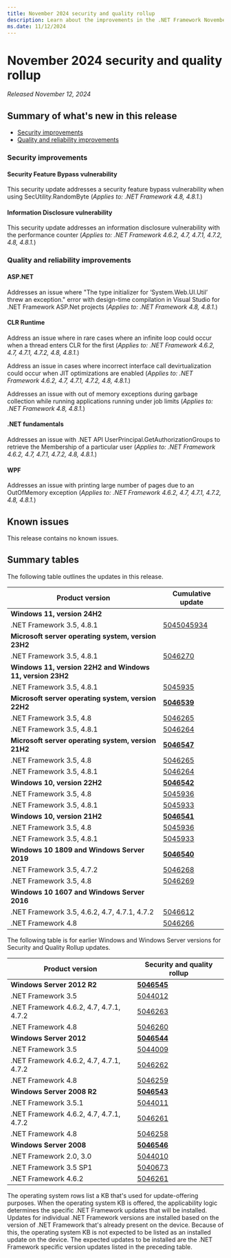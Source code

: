 ```yaml
---
title: November 2024 security and quality rollup
description: Learn about the improvements in the .NET Framework November 2024 security and quality rollup.
ms.date: 11/12/2024
---
```

# November 2024 security and quality rollup

_Released November 12, 2024_

## Summary of what's new in this release

- [Security improvements](#security-improvements)
- [Quality and reliability improvements](#quality-and-reliability-improvements)

### Security improvements

#### Security Feature Bypass vulnerability

This security update addresses a security feature bypass vulnerability when using SecUtility.RandomByte (*Applies to: .NET Framework 4.8, 4.8.1.*)

#### Information Disclosure vulnerability

This security update addresses an information disclosure vulnerability with the performance counter (*Applies to: .NET Framework 4.6.2, 4.7, 4.7.1, 4.7.2, 4.8, 4.8.1.*)        

### Quality and reliability improvements

#### ASP.NET

Addresses an issue where  "The type initializer for ‘System.Web.UI.Util’ threw an exception." error with design-time compilation in Visual Studio for .NET Framework ASP.Net projects (*Applies to: .NET Framework 4.8, 4.8.1.*)

#### CLR Runtime

Address an issue where in rare cases where an infinite loop could occur when a thread enters CLR for the first (*Applies to: .NET Framework 4.6.2, 4.7, 4.7.1, 4.7.2, 4.8, 4.8.1.*)

Address an issue in cases where incorrect interface call devirtualization could occur when JIT optimizations are enabled (*Applies to: .NET Framework 4.6.2, 4.7, 4.7.1, 4.7.2, 4.8, 4.8.1.*)

Addresses an issue with out of memory exceptions during garbage collection while running applications running under job limits (*Applies to: .NET Framework 4.8, 4.8.1.*)

#### .NET fundamentals

Addresses an issue with .NET API UserPrincipal.GetAuthorizationGroups to retrieve the  Membership of a particular user (*Applies to: .NET Framework 4.6.2, 4.7, 4.7.1, 4.7.2, 4.8, 4.8.1.*)

#### WPF

Addresses an issue with printing large number of pages due to an OutOfMemory exception (*Applies to: .NET Framework 4.6.2, 4.7, 4.7.1, 4.7.2, 4.8, 4.8.1.*)

## Known issues

This release contains no known issues.  

## Summary tables

The following table outlines the updates in this release.

| Product version | Cumulative update |
| --- | --- |
| **Windows 11, version 24H2** | |
| .NET Framework 3.5, 4.8.1 | [5045045934](https://support.microsoft.com/kb/5045934) |
| **Microsoft server operating system, version 23H2** | |
| .NET Framework 3.5, 4.8.1 | [5046270](https://support.microsoft.com/kb/5046270) |
| **Windows 11, version 22H2 and Windows 11, version 23H2** | |
| .NET Framework 3.5, 4.8.1 | [5045935](https://support.microsoft.com/kb/5045935) |
| **Microsoft server operating system, version 22H2** | **[5046539](https://support.microsoft.com/kb/5046539)** |
| .NET Framework 3.5, 4.8 | [5046265](https://support.microsoft.com/kb/5046265) |
| .NET Framework 3.5, 4.8.1 | [5046264](https://support.microsoft.com/kb/5046264) |
| **Microsoft server operating system, version 21H2** | **[5046547](https://support.microsoft.com/kb/5046547)** |
| .NET Framework 3.5, 4.8 | [5046265](https://support.microsoft.com/kb/5046265) |
| .NET Framework 3.5, 4.8.1 | [5046264](https://support.microsoft.com/kb/5046264) |
| **Windows 10, version 22H2** | **[5046542](https://support.microsoft.com/kb/5046542)** |
| .NET Framework 3.5, 4.8 | [5045936](https://support.microsoft.com/kb/5045936) |
| .NET Framework 3.5, 4.8.1 | [5045933](https://support.microsoft.com/kb/5045933) |
| **Windows 10, version 21H2** | **[5046541](https://support.microsoft.com/kb/5046541)** |
| .NET Framework 3.5, 4.8 | [5045936](https://support.microsoft.com/kb/5045936) |
| .NET Framework 3.5, 4.8.1 | [5045933](https://support.microsoft.com/kb/5045933) |
| **Windows 10 1809 and Windows Server 2019** | **[5046540](https://support.microsoft.com/kb/5046540)** |
| .NET Framework 3.5, 4.7.2 | [5046268](https://support.microsoft.com/kb/5046268) |
| .NET Framework 3.5, 4.8 | [5046269](https://support.microsoft.com/kb/5046269) |
| **Windows 10 1607 and Windows Server 2016** | |
| .NET Framework 3.5, 4.6.2, 4.7, 4.7.1, 4.7.2 | [5046612](https://support.microsoft.com/kb/5046612) |
| .NET Framework 4.8 | [5046266](https://support.microsoft.com/kb/5046266) |

The following table is for earlier Windows and Windows Server versions for Security and Quality Rollup updates.  

| Product version | Security and quality rollup |
| --- | --- |
| **Windows Server 2012 R2** | **[5046545](https://support.microsoft.com/kb/5046545)** |
| .NET Framework 3.5 | [5044012](https://support.microsoft.com/kb/5044012) |
| .NET Framework 4.6.2, 4.7, 4.7.1, 4.7.2 | [5046263](https://support.microsoft.com/kb/5046263) |
| .NET Framework 4.8 | [5046260](https://support.microsoft.com/kb/5046260) |
| **Windows Server 2012** | **[5046544](https://support.microsoft.com/kb/5046544)** |
| .NET Framework 3.5 | [5044009](https://support.microsoft.com/kb/5044009) |
| .NET Framework 4.6.2, 4.7, 4.7.1, 4.7.2 | [5046262](https://support.microsoft.com/kb/5046262) |
| .NET Framework 4.8 | [5046259](https://support.microsoft.com/kb/5046259) |
| **Windows Server 2008 R2** | **[5046543](https://support.microsoft.com/kb/5046543)** |
| .NET Framework 3.5.1 | [5044011](https://support.microsoft.com/kb/5044011) |
| .NET Framework 4.6.2, 4.7, 4.7.1, 4.7.2 | [5046261](https://support.microsoft.com/kb/5046261)|
| .NET Framework 4.8 |[5046258](https://support.microsoft.com/kb/5046258) |
| **Windows Server 2008** | **[5046546](https://support.microsoft.com/kb/5046546)** |
| .NET Framework 2.0, 3.0 | [5044010](https://support.microsoft.com/kb/5044010) |
| .NET Framework 3.5 SP1 | [5040673](https://support.microsoft.com/kb/5040673) |
| .NET Framework 4.6.2 | [5046261](https://support.microsoft.com/kb/5046261) |

The operating system rows list a KB that's used for update-offering purposes. When the operating system KB is offered, the applicability logic determines the specific .NET Framework updates that will be installed. Updates for individual .NET Framework versions are installed based on the version of .NET Framework that's already present on the device. Because of this, the operating system KB is not expected to be listed as an installed update on the device. The expected updates to be installed are the .NET Framework specific version updates listed in the preceding table.